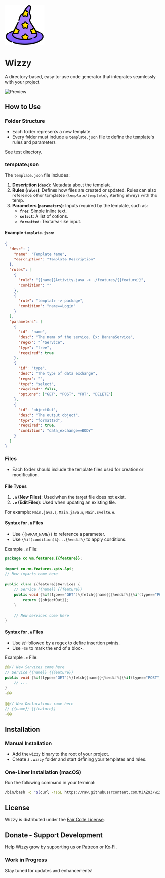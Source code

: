 ![Project Logo](build/img/logo.png)

# Wizzy
A directory-based, easy-to-use code generator that integrates seamlessly with your project.

![Preview](build/img/preview.gif)

## How to Use

### Folder Structure
- Each folder represents a new template.
- Every folder must include a `template.json` file to define the template's rules and parameters.

See test directory.

### template.json
The `template.json` file includes:
1. **Description (`desc`)**: Metadata about the template.
2. **Rules (`rules`)**: Defines how files are created or updated. Rules can also reference other templates (`template/template`), starting always with the temp.
3. **Parameters (`parameters`)**: Inputs required by the template, such as:
    - **`free`**: Simple inline text.
    - **`select`**: A list of options.
    - **`formatted`**: Textarea-like input.

#### Example `template.json`:
```json
{
  "desc": {
    "name": "Template Name",
    "description": "Template Description"
  },
  "rules": [
    {
      "rule": "{{name}}Activity.java -> ./features/{{feature}}",
      "condition": ""
    },
    {
      "rule": "template -> package",
      "condition": "name==Login"
    }
  ],
  "parameters": [
    {
      "id": "name",
      "desc": "The name of the service. Ex: BananaService",
      "regex": "ˆ*Service",
      "type": "free",
      "required": true
    },
    {
      "id": "type",
      "desc": "The type of data exchange",
      "regex": "",
      "type": "select",
      "required": false,
      "options": ["GET", "POST", "PUT", "DELETE"]
    },
    {
      "id": "objectOut",
      "desc": "The output object",
      "type": "formatted",
      "required": true,
      "condition": "data_exchange==BODY"
    }
  ]
}
``` 

### Files
- Each folder should include the template files used for creation or modification.

#### File Types
1. **`.n` (New Files)**: Used when the target file does not exist.
2. **`.e` (Edit Files)**: Used when updating an existing file.

For example: `Main.java.e`, `Main.java.n`, `Main.svelte.e`. 

#### Syntax for `.n` Files
- Use `{{PARAM_NAME}}` to reference a parameter.
- Use `{%if(condition)%}...{%endif%}` to apply conditions.

Example `.n` File:
```java
package co.vm.features.{{feature}};

import co.vm.features.apis.Api;
// New imports come here

public class {{feature}}Services {
    // Service {{name}} {{feature}}
    public void {%if(type=="GET")%}fetch{{name}}{%endif%}{%if(type=="POST")%}post{{name}}{%endif%}() {
        return {{objectOut}};
    }

    // New services come here
}
```

#### Syntax for `.e` Files
- Use `@@` followed by a regex to define insertion points.
- Use `-@@` to mark the end of a block.

Example `.e` File:
```java
@@// New Services come here
// Service {{name}} {{feature}}
public void {%if(type=="GET")%}fetch{{name}}{%endif%}{%if(type=="POST")%}post{{name}}{%endif%}() {
    // ...
}
-@@

@@// New Declarations come here
// {{name}} {{feature}}
-@@
```

## Installation

### Manual Installation
- Add the `wizzy` binary to the root of your project.
- Create a `.wizzy` folder and start defining your templates and rules.

### One-Liner Installation (macOS)
Run the following command in your terminal:
```bash
/bin/bash -c "$(curl -fsSL https://raw.githubusercontent.com/MJAZ93/wizzy/main/build/remote-mac.sh)"
```

## License
Wizzy is distributed under the [Fair Code License](https://faircode.io/).

## Donate - Support Development
Help Wizzy grow by supporting us on [Patreon](https://www.patreon.com/MJAZ) or [Ko-Fi](https://ko-fi.com/afonsomatlhombe).

### Work in Progress
Stay tuned for updates and enhancements!